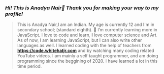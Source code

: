 ### *Hi! This is Anadya Nair🌈 Thank you for making your way to my profile!*
> This is Anadya Nair,I am an Indian. My age is currently 12 and I'm in secondary school; (standard eighth).
> 🌱 I’m currently learning more in JavaScript.
> I love to code and learn, I love computer science and Art. As of now, I am learning JavaScript, but I can also write other languages as well.
> I learned coding with the help of teachers from **https://code.whitehatjr.com** and by watching many coding related YouTube videos.
> I am mainly a self taught programmer, and am doing programming since the beggining of 2020. I have learned a lot in this time period.
<!--
**AnadyaNair/AnadyaNair** is a ✨ _special_ ✨ repository because its `README.md` (this file) appears on your GitHub profile.
